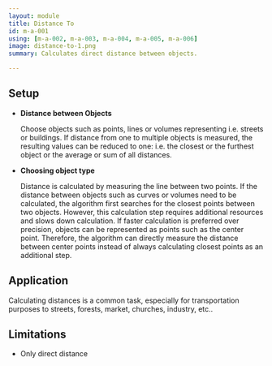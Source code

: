 ```yaml
---
layout: module
title: Distance To
id: m-a-001
using: [m-a-002, m-a-003, m-a-004, m-a-005, m-a-006]
image: distance-to-1.png
summary: Calculates direct distance between objects.

---
```


## Setup

* **Distance between Objects**

  Choose objects such as points, lines or volumes representing i.e. streets or buildings. If distance from one to multiple objects is measured, the resulting values can be reduced to one: i.e. the closest or the furthest object or the average or sum of all distances.

* **Choosing object type**

  Distance is calculated by measuring the line between two points. If the distance between objects such as curves or volumes need to be calculated, the algorithm first searches for the closest points between two objects. However, this calculation step requires additional resources and slows down calculation.
  If faster calculation is preferred over precision, objects can be represented as points such as the center point. Therefore, the algorithm can directly measure the distance between center points instead of always calculating closest points as an additional step.

## Application

Calculating distances is a common task, especially for transportation purposes to streets, forests, market, churches, industry, etc..

## Limitations

* Only direct distance
